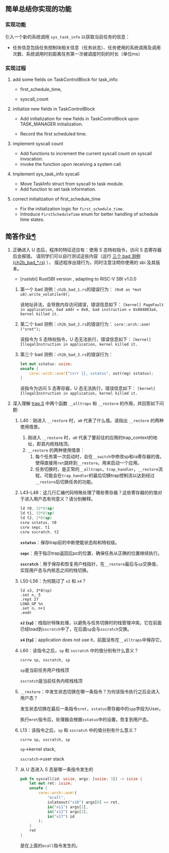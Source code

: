 ## 简单总结你实现的功能

### 实现功能

引入一个新的系统调用 `sys_task_info` 以获取当前任务的信息：

- 任务信息包括任务控制块相关信息（任务状态）、任务使用的系统调用及调用次数、系统调用时刻距离任务第一次被调度时刻的时长（单位ms）

### 实现过程

1. add some fields on TaskControlBlock for task_info: 

   - first_schedule_time,

   - syscall_count

2. initialize new fields in TaskControlBlock

   - Add initialization for new fields in TaskControlBlock upon TASK_MANAGER initialization.

   - Record the first scheduled time.

3. implement syscall count

   - Add functions to increment the current syscall count on syscall invocation.
   - invoke the function upon receiving a system call.

4. Implement sys_task_info syscall

   - Move TaskInfo struct from syscall to task module.
   - Add function to set task information.

5. correct initialization of first_schedule_time

   - Fix the initialization logic for `first_schedule_time`.
   - Introduce `FirstScheduleTime` enum for better handling of schedule time states.

## 简答作业[¶](https://learningos.cn/rCore-Camp-Guide-2024A/chapter3/5exercise.html#id4)

1.  正确进入 U 态后，程序的特征还应有：使用 S 态特权指令，访问 S 态寄存器后会报错。 请同学们可以自行测试这些内容（运行 [三个 bad 测例 (ch2b\_bad\_\*.rs)](https://github.com/LearningOS/rCore-Tutorial-Test-2024A/tree/master/src/bin) ）， 描述程序出错行为，同时注意注明你使用的 sbi 及其版本。

    - [rustsbi] RustSBI version , adapting to RISC-V SBI v1.0.0

    1. 第一个 bad 测例：`ch2b_bad_1.rs`的错误行为：
       `(0x0 as *mut u8).write_volatile(0);`

       该地址非法，会导致内存访问错误，错误信息如下：
       `[kernel] PageFault in application, bad addr = 0x0, bad instruction = 0x804003a4, kernel killed it.`

    2. 第二个 bad 测例：`ch2b_bad_2.rs`的错误行为：
       `core::arch::asm!("sret");`

       该指令为 S 态特权指令，U 态无法执行，错误信息如下：
       `[kernel] IllegalInstruction in application, kernel killed it.`

    3. 第三个 bad 测例：`ch2b_bad_3.rs`的错误行为：

       ```rust
       let mut sstatus: usize;
       unsafe { 
           core::arch::asm!("csrr {}, sstatus", out(reg) sstatus); 
       }
       ```

       该指令为访问 S 态寄存器，U 态无法执行，错误信息如下：
       `[kernel] IllegalInstruction in application, kernel killed it.`

2.  深入理解 [trap.S](https://github.com/LearningOS/rCore-Camp-Code-2024A/blob/ch3/os/src/trap/trap.S) 中两个函数 `__alltraps` 和 `__restore` 的作用，并回答如下问题:

    1.  L40：刚进入 `__restore` 时，`a0` 代表了什么值。请指出 `__restore` 的两种使用情景。

        1. 刚进入 `__restore` 时，`a0` 代表了要前往的应用的trap_context的地址，即其内核栈栈顶。
        2. `__restore` 的两种使用情景：
           1. 每个任务第一次启动时，会在`__switch`中修改sp和ra寄存器的值，使得直接用`ret`跳转到`__restore`，用来启动一个应用。
           2. 任务切换时，是正常的`__alltraps`，`trap_handler`，`__restore`流程，可能会在`trap_handler`的最后切换trap控制流以达到经过`__restore`后切换任务的功能。

    2.  L43-L48：这几行汇编代码特殊处理了哪些寄存器？这些寄存器的的值对于进入用户态有何意义？请分别解释。

        ```asm
        ld t0, 32*8(sp)
        ld t1, 33*8(sp)
        ld t2, 2*8(sp)
        csrw sstatus, t0
        csrw sepc, t1
        csrw sscratch, t2 
        ```

        **`sstatus`**：保存trap前的中断使能状态和和特权级。

        **`sepc`**：用于指示trap返回后pc的位置，确保任务从正确的位置继续执行。

        **`sscratch`**：用于保存和恢复用户栈指针，在`__restore`最后与`sp`交换值，实现用户态与内核态之间的栈切换。

    3.  L50-L56：为何跳过了 `x2` 和 `x4`？

        ```assembly
        ld x3, 3*8(sp)
        .set n, 5
        .rept 27
        LOAD_GP %n
        .set n, n+1
        .endr
        ```

        **`x2` (`sp`)**：栈指针特殊处理，以避免与任务切换时的栈管理冲突。它在前面已经load到`sscratch`中了，在后面`sp`会与`sscratch`交换。

        **`x4` (`tp`)**：application does not use it，前面没有在`__alltraps`中保存它。

    4.  L60：该指令之后，`sp` 和 `sscratch` 中的值分别有什么意义？

        ```
        csrrw sp, sscratch, sp
        ```

        `sp`是当前任务用户栈栈顶

        `sscratch`是当前任务内核栈栈顶

    5.  `__restore`：中发生状态切换在哪一条指令？为何该指令执行之后会进入用户态？

        发生状态切换在最后一条指令`sret`，`sstatus`寄存器中的`spp`字段为User。

        执行`mret`指令后，处理器会根据`sstatus`中的设置，恢复到用户态。

    6.  L13：该指令之后，`sp` 和 `sscratch` 中的值分别有什么意义？

        ```
        csrrw sp, sscratch, sp
        ```

        `sp`->kernel stack,

         `sscratch`->user stack

    7.  从 U 态进入 S 态是哪一条指令发生的

        ```rust
        pub fn syscall(id: usize, args: [usize; 3]) -> isize {
            let mut ret: isize;
            unsafe {
                core::arch::asm!(
                    "ecall",
                    inlateout("x10") args[0] => ret,
                    in("x11") args[1],
                    in("x12") args[2],
                    in("x17") id
                );
            }
            ret
        }
        ```

        是在上面的`ecall`指令发生的。